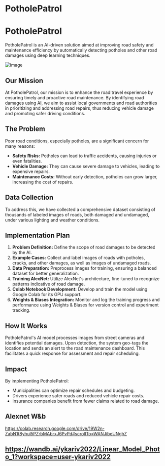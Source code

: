 # PotholePatrol
# PotholePatrol

PotholePatrol is an AI-driven solution aimed at improving road safety and maintenance efficiency by automatically detecting potholes and other road damages using deep learning techniques.

![image](https://github.com/YochaiKariv/PotholePatrol/assets/143042970/53633c36-5104-4236-8a98-6cf4041b95c7)


## Our Mission

At PotholePatrol, our mission is to enhance the road travel experience by ensuring timely and proactive road maintenance. By identifying road damages using AI, we aim to assist local governments and road authorities in prioritizing and addressing road repairs, thus reducing vehicle damage and promoting safer driving conditions.

## The Problem

Poor road conditions, especially potholes, are a significant concern for many reasons:

- **Safety Risks:** Potholes can lead to traffic accidents, causing injuries or even fatalities.
- **Vehicle Damage:** They can cause severe damage to vehicles, leading to expensive repairs.
- **Maintenance Costs:** Without early detection, potholes can grow larger, increasing the cost of repairs.

## Data Collection

To address this, we have collected a comprehensive dataset consisting of thousands of labeled images of roads, both damaged and undamaged, under various lighting and weather conditions.

## Implementation Plan

1. **Problem Definition:** Define the scope of road damages to be detected by the AI.
2. **Example Cases:** Collect and label images of roads with potholes, cracks, and other damages, as well as images of undamaged roads.
3. **Data Preparation:** Preprocess images for training, ensuring a balanced dataset for better generalization.
4. **Training AlexNet:** Utilize AlexNet's architecture, fine-tuned to recognize patterns indicative of road damage.
5. **Colab Notebook Development:** Develop and train the model using Google Colab for its GPU support.
6. **Weights & Biases Integration:** Monitor and log the training progress and performance using Weights & Biases for version control and experiment tracking.

## How It Works

PotholePatrol's AI model processes images from street cameras and identifies potential damages. Upon detection, the system geo-tags the location and sends an alert to the road maintenance dashboard. This facilitates a quick response for assessment and repair scheduling.

## Impact

By implementing PotholePatrol:

- Municipalities can optimize repair schedules and budgeting.
- Drivers experience safer roads and reduced vehicle repair costs.
- Insurance companies benefit from fewer claims related to road damage.

## Alexnet W&b
https://colab.research.google.com/drive/19W2n-ZabN1t8yhul5PZrbMAbrxJ6PvPd#scrollTo=WANJibeUNghZ

https://wandb.ai/ykariv2022/Linear_Model_Photo_1?workspace=user-ykariv2022
---

